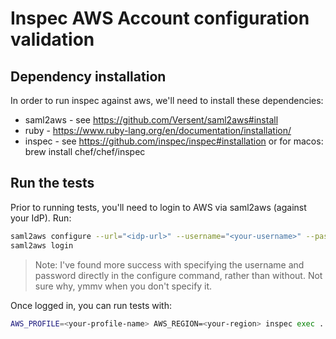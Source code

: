 # Inspec AWS Account configuration validation

## Dependency installation 
In order to run inspec against aws, we'll need to install these dependencies: 
- saml2aws - see https://github.com/Versent/saml2aws#install
- ruby - https://www.ruby-lang.org/en/documentation/installation/
- inspec - see https://github.com/inspec/inspec#installation or for macos: brew install chef/chef/inspec

## Run the tests
Prior to running tests, you'll need to login to AWS via saml2aws (against your IdP). Run: 
```sh 
saml2aws configure --url="<idp-url>" --username="<your-username>" --password="<your-password>" --profile="<your-profile-name>"
saml2aws login
```
> Note: I've found more success with specifying the username and password directly in the configure command, rather than without. Not sure why, ymmv when you don't specify it. 

Once logged in, you can run tests with:  
```sh
AWS_PROFILE=<your-profile-name> AWS_REGION=<your-region> inspec exec . -t aws:// 
```